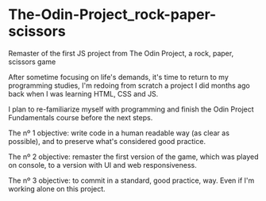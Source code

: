 # The-Odin-Project_rock-paper-scissors

 Remaster of the first JS project from The Odin Project, a rock, paper, scissors game

 After sometime focusing on life's demands, it's time to return to my programming studies, I'm redoing from scratch a project I did months ago back when I was learning HTML, CSS and JS.

 I plan to re-familiarize myself with programming and finish the Odin Project Fundamentals course before the next steps.

 The nº 1 objective: write code in a human readable way (as clear as possible), and to preserve what's considered good practice.

 The nº 2 objective: remaster the first version of the game, which was played on console, to a version with UI and web responsiveness.

 The nº 3 objective: to commit in a standard, good practice, way. Even if I'm working alone on this project.
 
